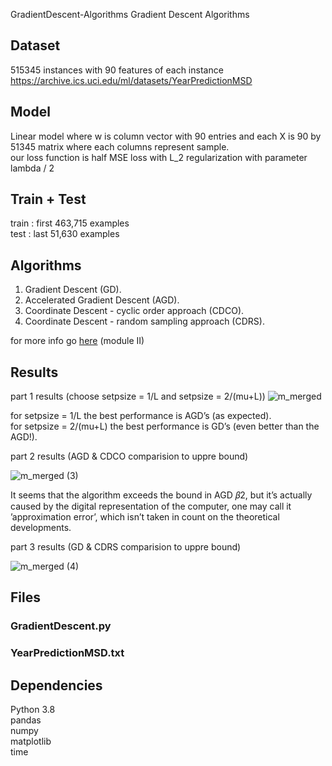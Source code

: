   GradientDescent-Algorithms
Gradient Descent Algorithms


## Dataset
515345 instances with 90 features of each instance <br>
<a> https://archive.ics.uci.edu/ml/datasets/YearPredictionMSD </a>


## Model
Linear model where w is column vector with 90 entries and each X is 90 by 51345 matrix where each columns represent sample. <br>
our loss function is half MSE loss with L_2 regularization with parameter lambda / 2


## Train + Test
train : first 463,715 examples <br>
test : last 51,630 examples <br>


## Algorithms

1. Gradient Descent (GD).
2. Accelerated Gradient Descent (AGD).
3. Coordinate Descent - cyclic order approach (CDCO).
4. Coordinate Descent - random sampling approach (CDRS).

for more info go [here](https://github.com/tamirgabgab/GradientDescent-Algorithms/blob/main/IE598_BigDataOpt_lecturenotes_fall2016_lecture9_accelerated_GD.pdf) (module II)

## Results

part 1 results (choose setpsize = 1/L and setpsize = 2/(mu+L))
![m_merged](https://user-images.githubusercontent.com/80973047/164988913-13e8029b-8c8d-4424-9aa8-53656e339de2.png)

for setpsize = 1/L the best performance is AGD’s (as expected). <br>
for setpsize = 2/(mu+L) the best performance is GD’s (even better than the AGD!). <br>


part 2 results (AGD & CDCO comparision to uppre bound)

![m_merged (3)](https://user-images.githubusercontent.com/80973047/164988930-261643d4-63b9-46fc-a10f-a653840c654a.png)

It seems that the algorithm exceeds the bound in AGD 𝛽2, but it’s actually caused by the digital representation of the computer, one may call it ’approximation error’, which isn’t taken in count on the theoretical developments.


part 3 results (GD & CDRS comparision to uppre bound)

![m_merged (4)](https://user-images.githubusercontent.com/80973047/164988936-78a4817e-802f-4c40-ab7d-de126aac83d2.png)


## Files
### GradientDescent.py
### YearPredictionMSD.txt

## Dependencies
Python 3.8 <br>
pandas <br>
numpy <br>
matplotlib <br>
time <br>
